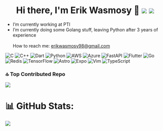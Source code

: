 
<h1 align="center">
	Hi there, I'm Erik Wasmosy 👋
	<a href="mailto:erikwasmosy98@gmail.com"> <img src="https://img.icons8.com/color/35/gmail.png"/></a>
	<a href="https://www.linkedin.com/in/erik-wasmosy-872839214/"> <img src="https://img.icons8.com/color/35/linkedin.png"/></a>
</h1>

<!--
**erwaen/erwaen** is a ✨ _special_ ✨ repository because its `README.md` (this file) appears on your GitHub profile.

Here are some ideas to get you started:

- 🔭 I’m currently working on ...
- 🌱 I’m currently learning ...
- 👯 I’m looking to collaborate on ...
- 🤔 I’m looking for help with ...
- 💬 Ask me about ...
- 📫 How to reach me: ...
- 😄 Pronouns: ...
- ⚡ Fun fact: ...
-->
* I’m currently working at PTI
* I’m currently doing some Golang stuff, leaving Python after 3 years of experience<br><br>
How to reach me: erikwasmosy98@gmail.com

![C](https://img.shields.io/badge/c-%2300599C.svg?style=for-the-badge&logo=c&logoColor=white) ![C++](https://img.shields.io/badge/c++-%2300599C.svg?style=for-the-badge&logo=c%2B%2B&logoColor=white) ![Dart](https://img.shields.io/badge/dart-%230175C2.svg?style=for-the-badge&logo=dart&logoColor=white) ![Python](https://img.shields.io/badge/python-3670A0?style=for-the-badge&logo=python&logoColor=ffdd54) ![AWS](https://img.shields.io/badge/AWS-%23FF9900.svg?style=for-the-badge&logo=amazon-aws&logoColor=white) ![Azure](https://img.shields.io/badge/azure-%230072C6.svg?style=for-the-badge&logo=microsoftazure&logoColor=white) ![FastAPI](https://img.shields.io/badge/FastAPI-005571?style=for-the-badge&logo=fastapi) ![Flutter](https://img.shields.io/badge/Flutter-%2302569B.svg?style=for-the-badge&logo=Flutter&logoColor=white) ![Go](https://img.shields.io/badge/go-%2300ADD8.svg?style=for-the-badge&logo=go&logoColor=white) ![Redis](https://img.shields.io/badge/redis-%23DD0031.svg?&style=for-the-badge&logo=redis&logoColor=white) ![TensorFlow](https://img.shields.io/badge/TensorFlow-FF6F00?style=for-the-badge&logo=tensorflow&logoColor=white) ![Astro](https://img.shields.io/badge/astro-%232C2052.svg?style=for-the-badge&logo=astro&logoColor=white) ![Expo](https://img.shields.io/badge/expo-1C1E24?style=for-the-badge&logo=expo&logoColor=#D04A37) ![Vim](https://img.shields.io/badge/VIM-%2311AB00.svg?style=for-the-badge&logo=vim&logoColor=white) ![TypeScript](https://img.shields.io/badge/typescript-%23007ACC.svg?style=for-the-badge&logo=typescript&logoColor=white)

### 🔝 Top Contributed Repo
![](https://github-contributor-stats.vercel.app/api?username=erwaen&limit=5&theme=dark&combine_all_yearly_contributions=true)

# 📊 GitHub Stats:
![](https://github-readme-streak-stats.herokuapp.com/?user=erwaen&theme=dark&hide_border=false)<br/>

<!--
![](https://github-readme-stats.vercel.app/api?username=erwaen&theme=dark&hide_border=false&include_all_commits=true&count_private=true)<br/>
![](https://github-readme-streak-stats.herokuapp.com/?user=erwaen&theme=dark&hide_border=false)<br/>
![](https://github-readme-stats.vercel.app/api/top-langs/?username=erwaen&theme=dark&hide_border=false&include_all_commits=true&count_private=true&layout=compact)
-->

<!-- Proudly created with GPRM ( https://gprm.itsvg.in ) -->
